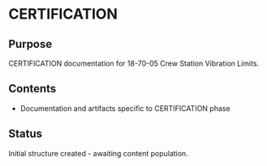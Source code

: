 # CERTIFICATION

## Purpose
CERTIFICATION documentation for 18-70-05 Crew Station Vibration Limits.

## Contents
- Documentation and artifacts specific to CERTIFICATION phase

## Status
Initial structure created - awaiting content population.
